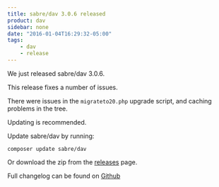 ```yaml
---
title: sabre/dav 3.0.6 released
product: dav
sidebar: none
date: "2016-01-04T16:29:32-05:00"
tags:
    - dav
    - release
---
```


We just released sabre/dav 3.0.6. 

This release fixes a number of issues.

There were issues in the `migrateto20.php` upgrade script, and caching
problems in the tree.

Updating is recommended.

Update sabre/dav by running:

    composer update sabre/dav

Or download the zip from the [releases][2] page.

Full changelog can be found on [Github][1]

[1]: https://github.com/fruux/sabre-dav/blob/3.0.6/CHANGELOG.md
[2]: https://github.com/fruux/sabre-dav/releases

